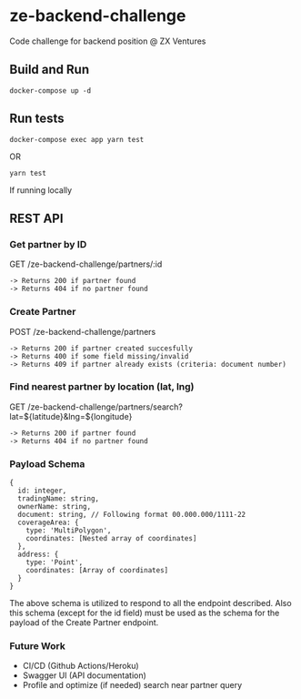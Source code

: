 # ze-backend-challenge
Code challenge for backend position @ ZX Ventures

## Build and Run
```
docker-compose up -d
```

## Run tests
```
docker-compose exec app yarn test
```
OR 
```
yarn test
```
If running locally

## REST API

### Get partner by ID
GET /ze-backend-challenge/partners/:id
```
-> Returns 200 if partner found
-> Returns 404 if no partner found
```
### Create Partner
POST /ze-backend-challenge/partners
```
-> Returns 200 if partner created succesfully
-> Returns 400 if some field missing/invalid
-> Returns 409 if partner already exists (criteria: document number)
```
### Find nearest partner by location (lat, lng)
GET /ze-backend-challenge/partners/search?lat=${latitude}&lng=${longitude}
```
-> Returns 200 if partner found
-> Returns 404 if no partner found
```
### Payload Schema
```
{
  id: integer,
  tradingName: string,
  ownerName: string,
  document: string, // Following format 00.000.000/1111-22
  coverageArea: {
    type: 'MultiPolygon',
    coordinates: [Nested array of coordinates]
  },
  address: {
    type: 'Point',
    coordinates: [Array of coordinates]
  }
}
```

The above schema is utilized to respond to all the endpoint described. Also this schema (except for the id field) must be used as the schema for the payload of the Create Partner endpoint.

### Future Work
- CI/CD (Github Actions/Heroku)
- Swagger UI (API documentation)
- Profile and optimize (if needed) search near partner query

